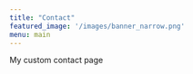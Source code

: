```yaml
---
title: "Contact"
featured_image: '/images/banner_narrow.png'
menu: main
---
```

My custom contact page
